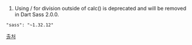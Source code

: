 1. Using / for division outside of calc() is deprecated and will be removed in Dart Sass 2.0.0.
```shell
"sass": "~1.32.12"
```
[출처](https://exerror.com/solved-using-for-division-is-deprecated-and-will-be-removed-in-dart-sass-2-0-0-in-nuxtjs/)
